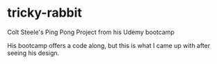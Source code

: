 # tricky-rabbit
Colt Steele's Ping Pong Project from his Udemy bootcamp

His bootcamp offers a code along, but this is what I came up with after seeing his design. 
